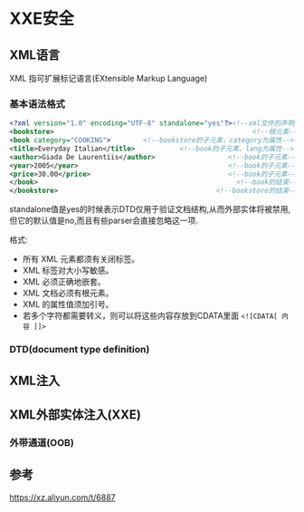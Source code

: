 # XXE安全

## XML语言

XML 指可扩展标记语言(EXtensible Markup Language)

### 基本语法格式

```xml
<?xml version="1.0" encoding="UTF-8" standalone="yes"?><!--xml文件的声明-->
<bookstore>                                                 <!--根元素-->
<book category="COOKING">        <!--bookstore的子元素，category为属性-->
<title>Everyday Italian</title>           <!--book的子元素，lang为属性-->
<author>Giada De Laurentiis</author>                  <!--book的子元素-->
<year>2005</year>                                     <!--book的子元素-->
<price>30.00</price>                                  <!--book的子元素-->
</book>                                                 <!--book的结束-->
</bookstore>                                       <!--bookstore的结束-->
```

standalone值是yes的时候表示DTD仅用于验证文档结构,从而外部实体将被禁用,但它的默认值是no,而且有些parser会直接忽略这一项.

格式:

- 所有 XML 元素都须有关闭标签。
- XML 标签对大小写敏感。
- XML 必须正确地嵌套。
- XML 文档必须有根元素。
- XML 的属性值须加引号。
- 若多个字符都需要转义，则可以将这些内容存放到CDATA里面 `<![CDATA[ 内容 ]]>`

### DTD(document type definition)

## XML注入





## XML外部实体注入(XXE)

### 外带通道(OOB)



## 参考

https://xz.aliyun.com/t/6887

## 